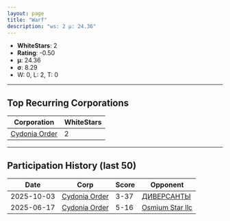 ```yaml
---
layout: page
title: "Warf"
description: "ws: 2 μ: 24.36"
---
```

- **WhiteStars**: 2
- **Rating**: -0.50
- **μ**: 24.36  
- **σ**: 8.29
- W: 0, L: 2, T: 0

---

## Top Recurring Corporations

| Corporation | WhiteStars |
| --- | --- |
| [Cydonia Order](https://ws.tsl.rocks/corp/e55f58931b283e38b70e189f9bbc51563a76e2ae541f8b2b207444fb36d5ddf9/) | 2 |

---

## Participation History (last 50)

| Date | Corp | Score | Opponent |
| --- | --- | --- | --- |
| 2025-10-03 | [Cydonia Order](https://ws.tsl.rocks/corp/e55f58931b283e38b70e189f9bbc51563a76e2ae541f8b2b207444fb36d5ddf9/) | 3-37 | [ДИВЕРСАНТЫ](https://ws.tsl.rocks/corp/888c6867d19667e4ed2d1c33723960d52d5f92fd8a93eb6ff380d218604939fb/) |
| 2025-06-17 | [Cydonia Order](https://ws.tsl.rocks/corp/e55f58931b283e38b70e189f9bbc51563a76e2ae541f8b2b207444fb36d5ddf9/) | 5-16 | [Osmium Star llc](https://ws.tsl.rocks/corp/edd3ac94ea8ee1cf441e904ff29c48c21fa5db83af6eb5a6e83ae236b3872b22/) |